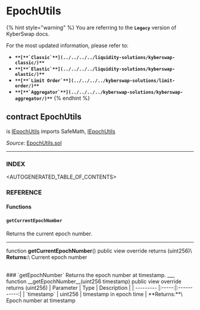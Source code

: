 # EpochUtils

{% hint style="warning" %}
You are referring to the **`Legacy`** version of KyberSwap docs.

For the most updated information, please refer to:

* **``**[**`Classic`**](../../../../liquidity-solutions/kyberswap-classic/)**``**
* **``**[**`Elastic`**](../../../../liquidity-solutions/kyberswap-elastic/)**``**
* **``**[**`Limit Order`**](../../../../kyberswap-solutions/limit-order/)**``**
* **``**[**`Aggregator`**](../../../../kyberswap-solutions/kyberswap-aggregator/)**``**
{% endhint %}

## contract EpochUtils

is [IEpochUtils](https://docs.kyberswap.com/Legacy/api-abi/core-smart-contracts/api\_abi-iepochutils.md) imports SafeMath, [IEpochUtils](https://docs.kyberswap.com/Legacy/api-abi/core-smart-contracts/api\_abi-iepochutils.md)

_Source_: [EpochUtils.sol](https://github.com/KyberNetwork/smart-contracts/blob/master/contracts/sol6/Dao/EpochUtils.sol)

***

### INDEX[​](https://docs.kyberswap.com/Legacy/api-abi/core-smart-contracts/api\_abi-epochutils#index) <a href="#index" id="index"></a>

\<AUTOGENERATED\_TABLE\_OF\_CONTENTS>

### REFERENCE[​](https://docs.kyberswap.com/Legacy/api-abi/core-smart-contracts/api\_abi-epochutils#reference) <a href="#reference" id="reference"></a>

#### Functions[​](https://docs.kyberswap.com/Legacy/api-abi/core-smart-contracts/api\_abi-epochutils#functions) <a href="#functions" id="functions"></a>

#### `getCurrentEpochNumber`[​](https://docs.kyberswap.com/Legacy/api-abi/core-smart-contracts/api\_abi-epochutils#getcurrentepochnumber) <a href="#getcurrentepochnumber" id="getcurrentepochnumber"></a>

Returns the current epoch number.

***

function **getCurrentEpochNumber**() public view override returns (uint256)\ **Returns:**\ Current epoch number

\
\### \`getEpochNumber\` Returns the epoch number at timestamp. \_\_\_ function \_\_getEpochNumber\_\_(uint256 timestamp) public view override returns (uint256) | Parameter | Type | Description | | --------- |:-----:|:-----------:| | \`timestamp\` | uint256 | timestamp in epoch time | \*\*Returns:\*\*\ Epoch number at timestamp
